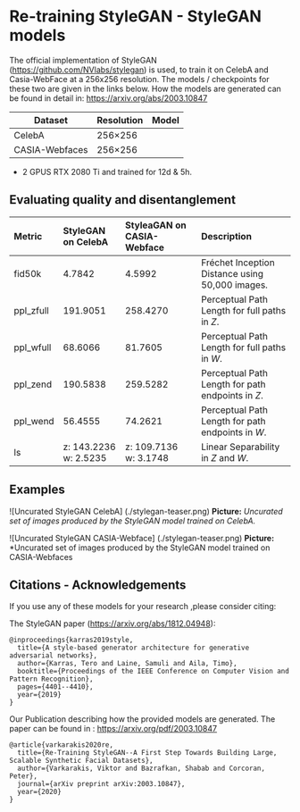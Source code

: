 # Re-training StyleGAN - StyleGAN models

The official implementation of StyleGAN (https://github.com/NVlabs/stylegan) is used, to train it on CelebA and Casia-WebFace at a 256x256 resolution. 
The models / checkpoints for these two are given in the links below. How the models are generated can be found in detail in: https://arxiv.org/abs/2003.10847 


Dataset          | Resolution | Model
-----------------|------------|-----------
CelebA           | 256&times;256  |    
CASIA-Webfaces   | 256&times;256  |

* 2 GPUS RTX 2080 Ti and trained for 12d & 5h.


## Evaluating quality and disentanglement 

| Metric    | StyleGAN on CelebA | StyleaGAN on CASIA-Webface | Description 
| :-----    | :---      | :-----   | :----------
| fid50k    | 4.7842   | 4.5992   | Fr&eacute;chet Inception Distance using 50,000 images.
| ppl_zfull | 191.9051    | 258.4270 | Perceptual Path Length for full paths in *Z*.
| ppl_wfull | 68.6066    | 81.7605 | Perceptual Path Length for full paths in *W*.
| ppl_zend  | 190.5838    | 259.5282 | Perceptual Path Length for path endpoints in *Z*.
| ppl_wend  | 56.4555    | 74.2621 | Perceptual Path Length for path endpoints in *W*.
| ls        | z: 143.2236<br>w: 2.5235   | z: 109.7136<br>w: 3.1748 | Linear Separability in *Z* and *W*.


## Examples 


![Uncurated StyleGAN CelebA] 
(./stylegan-teaser.png)
**Picture:** *Uncurated set of images produced by the StyleGAN model trained on CelebA.*

![Uncurated StyleGAN CASIA-Webface]
(./stylegan-teaser.png)
**Picture:** *Uncurated set of images produced by the StyleGAN model trained on CASIA-Webfaces



## Citations - Acknowledgements

If you use any of these models for your research ,please consider citing:

The StyleGAN paper (https://arxiv.org/abs/1812.04948):
```
@inproceedings{karras2019style,
  title={A style-based generator architecture for generative adversarial networks},
  author={Karras, Tero and Laine, Samuli and Aila, Timo},
  booktitle={Proceedings of the IEEE Conference on Computer Vision and Pattern Recognition},
  pages={4401--4410},
  year={2019}
}
```

Our Publication describing how the provided models are generated. The paper can be found in : https://arxiv.org/pdf/2003.10847

```
@article{varkarakis2020re,
  title={Re-Training StyleGAN--A First Step Towards Building Large, Scalable Synthetic Facial Datasets},
  author={Varkarakis, Viktor and Bazrafkan, Shabab and Corcoran, Peter},
  journal={arXiv preprint arXiv:2003.10847},
  year={2020}
}
```
